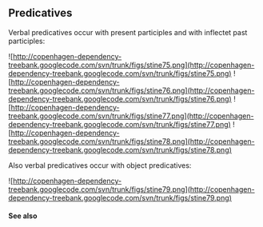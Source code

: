 ## Predicatives ##

Verbal predicatives occur with present participles and with inflectet past participles:

![http://copenhagen-dependency-treebank.googlecode.com/svn/trunk/figs/stine75.png](http://copenhagen-dependency-treebank.googlecode.com/svn/trunk/figs/stine75.png) ![http://copenhagen-dependency-treebank.googlecode.com/svn/trunk/figs/stine76.png](http://copenhagen-dependency-treebank.googlecode.com/svn/trunk/figs/stine76.png) ![http://copenhagen-dependency-treebank.googlecode.com/svn/trunk/figs/stine77.png](http://copenhagen-dependency-treebank.googlecode.com/svn/trunk/figs/stine77.png) ![http://copenhagen-dependency-treebank.googlecode.com/svn/trunk/figs/stine78.png](http://copenhagen-dependency-treebank.googlecode.com/svn/trunk/figs/stine78.png)

Also verbal predicatives occur with object predicatives:

![http://copenhagen-dependency-treebank.googlecode.com/svn/trunk/figs/stine79.png](http://copenhagen-dependency-treebank.googlecode.com/svn/trunk/figs/stine79.png)


#### See also ####

